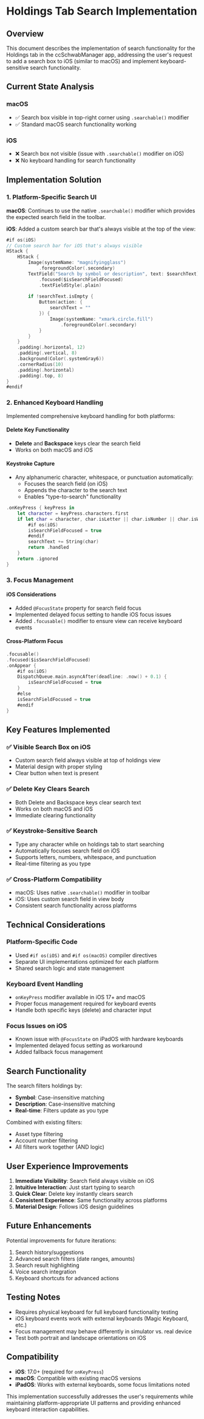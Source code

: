 # Holdings Tab Search Implementation

## Overview

This document describes the implementation of search functionality for the Holdings tab in the ccSchwabManager app, addressing the user's request to add a search box to iOS (similar to macOS) and implement keyboard-sensitive search functionality.

## Current State Analysis

### macOS
- ✅ Search box visible in top-right corner using `.searchable()` modifier
- ✅ Standard macOS search functionality working

### iOS 
- ❌ Search box not visible (issue with `.searchable()` modifier on iOS)
- ❌ No keyboard handling for search functionality

## Implementation Solution

### 1. Platform-Specific Search UI

**macOS**: Continues to use the native `.searchable()` modifier which provides the expected search field in the toolbar.

**iOS**: Added a custom search bar that's always visible at the top of the view:
```swift
#if os(iOS)
// Custom search bar for iOS that's always visible
HStack {
    HStack {
        Image(systemName: "magnifyingglass")
            .foregroundColor(.secondary)
        TextField("Search by symbol or description", text: $searchText)
            .focused($isSearchFieldFocused)
            .textFieldStyle(.plain)
        
        if !searchText.isEmpty {
            Button(action: {
                searchText = ""
            }) {
                Image(systemName: "xmark.circle.fill")
                    .foregroundColor(.secondary)
            }
        }
    }
    .padding(.horizontal, 12)
    .padding(.vertical, 8)
    .background(Color(.systemGray6))
    .cornerRadius(10)
    .padding(.horizontal)
    .padding(.top, 8)
}
#endif
```

### 2. Enhanced Keyboard Handling

Implemented comprehensive keyboard handling for both platforms:

#### Delete Key Functionality
- **Delete** and **Backspace** keys clear the search field
- Works on both macOS and iOS

#### Keystroke Capture
- Any alphanumeric character, whitespace, or punctuation automatically:
  - Focuses the search field (on iOS)
  - Appends the character to the search text
  - Enables "type-to-search" functionality

```swift
.onKeyPress { keyPress in
    let character = keyPress.characters.first
    if let char = character, char.isLetter || char.isNumber || char.isWhitespace || char.isPunctuation {
        #if os(iOS)
        isSearchFieldFocused = true
        #endif
        searchText += String(char)
        return .handled
    }
    return .ignored
}
```

### 3. Focus Management

#### iOS Considerations
- Added `@FocusState` property for search field focus
- Implemented delayed focus setting to handle iOS focus issues
- Added `.focusable()` modifier to ensure view can receive keyboard events

#### Cross-Platform Focus
```swift
.focusable()
.focused($isSearchFieldFocused)
.onAppear {
    #if os(iOS)
    DispatchQueue.main.asyncAfter(deadline: .now() + 0.1) {
        isSearchFieldFocused = true
    }
    #else
    isSearchFieldFocused = true
    #endif
}
```

## Key Features Implemented

### ✅ Visible Search Box on iOS
- Custom search field always visible at top of holdings view
- Material design with proper styling
- Clear button when text is present

### ✅ Delete Key Clears Search
- Both Delete and Backspace keys clear search text
- Works on both macOS and iOS
- Immediate clearing functionality

### ✅ Keystroke-Sensitive Search
- Type any character while on holdings tab to start searching
- Automatically focuses search field on iOS
- Supports letters, numbers, whitespace, and punctuation
- Real-time filtering as you type

### ✅ Cross-Platform Compatibility
- macOS: Uses native `.searchable()` modifier in toolbar
- iOS: Uses custom search field in view body
- Consistent search functionality across platforms

## Technical Considerations

### Platform-Specific Code
- Used `#if os(iOS)` and `#if os(macOS)` compiler directives
- Separate UI implementations optimized for each platform
- Shared search logic and state management

### Keyboard Event Handling
- `onKeyPress` modifier available in iOS 17+ and macOS
- Proper focus management required for keyboard events
- Handle both specific keys (delete) and character input

### Focus Issues on iOS
- Known issue with `@FocusState` on iPadOS with hardware keyboards
- Implemented delayed focus setting as workaround
- Added fallback focus management

## Search Functionality

The search filters holdings by:
- **Symbol**: Case-insensitive matching
- **Description**: Case-insensitive matching
- **Real-time**: Filters update as you type

Combined with existing filters:
- Asset type filtering
- Account number filtering
- All filters work together (AND logic)

## User Experience Improvements

1. **Immediate Visibility**: Search field always visible on iOS
2. **Intuitive Interaction**: Just start typing to search
3. **Quick Clear**: Delete key instantly clears search
4. **Consistent Experience**: Same functionality across platforms
5. **Material Design**: Follows iOS design guidelines

## Future Enhancements

Potential improvements for future iterations:
1. Search history/suggestions
2. Advanced search filters (date ranges, amounts)
3. Search result highlighting
4. Voice search integration
5. Keyboard shortcuts for advanced actions

## Testing Notes

- Requires physical keyboard for full keyboard functionality testing
- iOS keyboard events work with external keyboards (Magic Keyboard, etc.)
- Focus management may behave differently in simulator vs. real device
- Test both portrait and landscape orientations on iOS

## Compatibility

- **iOS**: 17.0+ (required for `onKeyPress`)
- **macOS**: Compatible with existing macOS versions
- **iPadOS**: Works with external keyboards, some focus limitations noted

This implementation successfully addresses the user's requirements while maintaining platform-appropriate UI patterns and providing enhanced keyboard interaction capabilities.